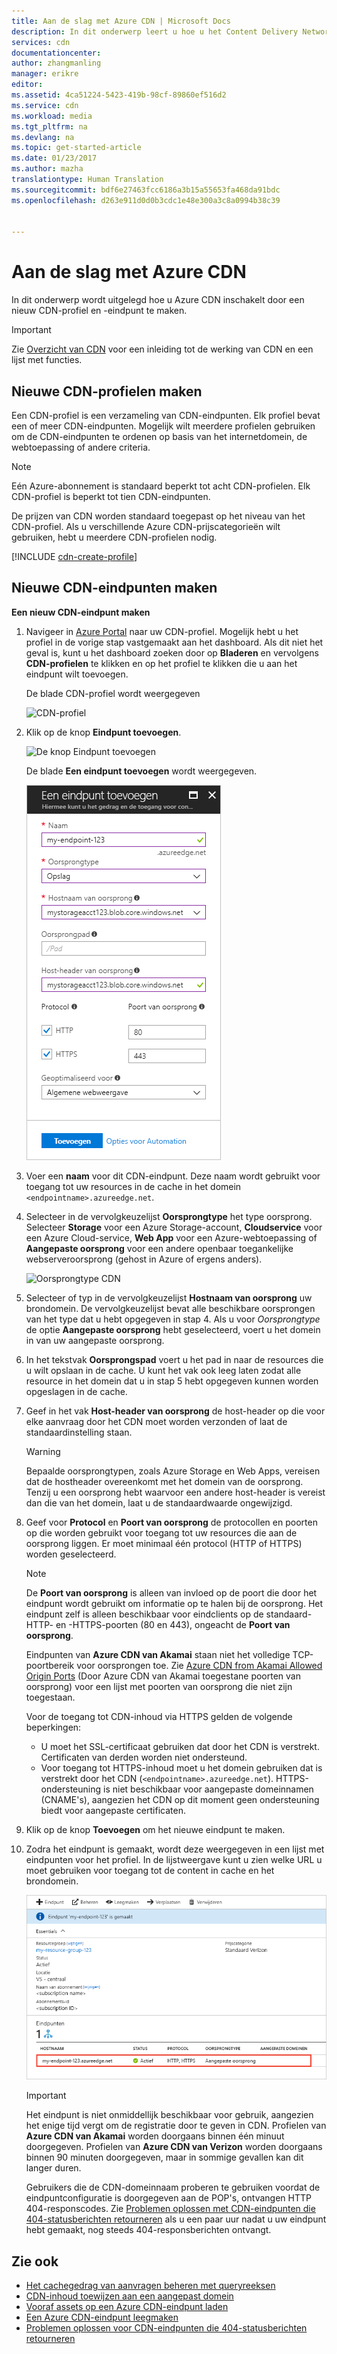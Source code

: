 ```yaml
---
title: Aan de slag met Azure CDN | Microsoft Docs
description: In dit onderwerp leert u hoe u het Content Delivery Network (CDN) van Azure inschakelt. In deze zelfstudie wordt uitgelegd hoe u een nieuw CDN-profiel en -eindpunt maakt.
services: cdn
documentationcenter: 
author: zhangmanling
manager: erikre
editor: 
ms.assetid: 4ca51224-5423-419b-98cf-89860ef516d2
ms.service: cdn
ms.workload: media
ms.tgt_pltfrm: na
ms.devlang: na
ms.topic: get-started-article
ms.date: 01/23/2017
ms.author: mazha
translationtype: Human Translation
ms.sourcegitcommit: bdf6e27463fcc6186a3b15a55653fa468da91bdc
ms.openlocfilehash: d263e911d0d0b3cdc1e48e300a3c8a0994b38c39


---
```

# <a name="getting-started-with-azure-cdn"></a>Aan de slag met Azure CDN
In dit onderwerp wordt uitgelegd hoe u Azure CDN inschakelt door een nieuw CDN-profiel en -eindpunt te maken.

> [!IMPORTANT]
> Zie [Overzicht van CDN](cdn-overview.md) voor een inleiding tot de werking van CDN en een lijst met functies.
> 
> 

## <a name="create-a-new-cdn-profile"></a>Nieuwe CDN-profielen maken
Een CDN-profiel is een verzameling van CDN-eindpunten.  Elk profiel bevat een of meer CDN-eindpunten.  Mogelijk wilt meerdere profielen gebruiken om de CDN-eindpunten te ordenen op basis van het internetdomein, de webtoepassing of andere criteria.

> [!NOTE]
> Eén Azure-abonnement is standaard beperkt tot acht CDN-profielen. Elk CDN-profiel is beperkt tot tien CDN-eindpunten.
> 
> De prijzen van CDN worden standaard toegepast op het niveau van het CDN-profiel. Als u verschillende Azure CDN-prijscategorieën wilt gebruiken, hebt u meerdere CDN-profielen nodig.
> 
> 

[!INCLUDE [cdn-create-profile](../../includes/cdn-create-profile.md)]

## <a name="create-a-new-cdn-endpoint"></a>Nieuwe CDN-eindpunten maken
**Een nieuw CDN-eindpunt maken**

1. Navigeer in [Azure Portal](https://portal.azure.com) naar uw CDN-profiel.  Mogelijk hebt u het profiel in de vorige stap vastgemaakt aan het dashboard.  Als dit niet het geval is, kunt u het dashboard zoeken door op **Bladeren** en vervolgens **CDN-profielen** te klikken en op het profiel te klikken die u aan het eindpunt wilt toevoegen.
   
    De blade CDN-profiel wordt weergegeven
   
    ![CDN-profiel][cdn-profile-settings]
2. Klik op de knop **Eindpunt toevoegen**.
   
    ![De knop Eindpunt toevoegen][cdn-new-endpoint-button]
   
    De blade **Een eindpunt toevoegen** wordt weergegeven.
   
    ![De blade Een eindpunt toevoegen][cdn-add-endpoint]
3. Voer een **naam** voor dit CDN-eindpunt.  Deze naam wordt gebruikt voor toegang tot uw resources in de cache in het domein `<endpointname>.azureedge.net`.
4. Selecteer in de vervolgkeuzelijst **Oorsprongtype** het type oorsprong.  Selecteer **Storage** voor een Azure Storage-account, **Cloudservice** voor een Azure Cloud-service, **Web App** voor een Azure-webtoepassing of **Aangepaste oorsprong** voor een andere openbaar toegankelijke webserveroorsprong (gehost in Azure of ergens anders).
   
    ![Oorsprongtype CDN](./media/cdn-create-new-endpoint/cdn-origin-type.png)
5. Selecteer of typ in de vervolgkeuzelijst **Hostnaam van oorsprong** uw brondomein.  De vervolgkeuzelijst bevat alle beschikbare oorsprongen van het type dat u hebt opgegeven in stap 4.  Als u voor *Oorsprongtype* de optie **Aangepaste oorsprong** hebt geselecteerd, voert u het domein in van uw aangepaste oorsprong.
6. In het tekstvak **Oorsprongspad** voert u het pad in naar de resources die u wilt opslaan in de cache. U kunt het vak ook leeg laten zodat alle resource in het domein dat u in stap 5 hebt opgegeven kunnen worden opgeslagen in de cache.
7. Geef in het vak **Host-header van oorsprong** de host-header op die voor elke aanvraag door het CDN moet worden verzonden of laat de standaardinstelling staan.
   
   > [!WARNING]
   > Bepaalde oorsprongtypen, zoals Azure Storage en Web Apps, vereisen dat de hostheader overeenkomt met het domein van de oorsprong. Tenzij u een oorsprong hebt waarvoor een andere host-header is vereist dan die van het domein, laat u de standaardwaarde ongewijzigd.
   > 
   > 
8. Geef voor **Protocol** en **Poort van oorsprong** de protocollen en poorten op die worden gebruikt voor toegang tot uw resources die aan de oorsprong liggen.  Er moet minimaal één protocol (HTTP of HTTPS) worden geselecteerd.
   
   > [!NOTE]
   > De **Poort van oorsprong** is alleen van invloed op de poort die door het eindpunt wordt gebruikt om informatie op te halen bij de oorsprong.  Het eindpunt zelf is alleen beschikbaar voor eindclients op de standaard-HTTP- en -HTTPS-poorten (80 en 443), ongeacht de **Poort van oorsprong**.  
   > 
   > Eindpunten van **Azure CDN van Akamai** staan niet het volledige TCP-poortbereik voor oorsprongen toe.  Zie [Azure CDN from Akamai Allowed Origin Ports](https://msdn.microsoft.com/library/mt757337.aspx) (Door Azure CDN van Akamai toegestane poorten van oorsprong) voor een lijst met poorten van oorsprong die niet zijn toegestaan.  
   > 
   > Voor de toegang tot CDN-inhoud via HTTPS gelden de volgende beperkingen:
   > 
   > * U moet het SSL-certificaat gebruiken dat door het CDN is verstrekt. Certificaten van derden worden niet ondersteund.
   > * Voor toegang tot HTTPS-inhoud moet u het domein gebruiken dat is verstrekt door het CDN (`<endpointname>.azureedge.net`). HTTPS-ondersteuning is niet beschikbaar voor aangepaste domeinnamen (CNAME's), aangezien het CDN op dit moment geen ondersteuning biedt voor aangepaste certificaten.
   > 
   > 
9. Klik op de knop **Toevoegen** om het nieuwe eindpunt te maken.
10. Zodra het eindpunt is gemaakt, wordt deze weergegeven in een lijst met eindpunten voor het profiel. In de lijstweergave kunt u zien welke URL u moet gebruiken voor toegang tot de content in cache en het brondomein.
    
    ![CDN-eindpunt][cdn-endpoint-success]
    
    > [!IMPORTANT]
    > Het eindpunt is niet onmiddellijk beschikbaar voor gebruik, aangezien het enige tijd vergt om de registratie door te geven in CDN.  Profielen van <b>Azure CDN van Akamai</b> worden doorgaans binnen één minuut doorgegeven.  Profielen van <b>Azure CDN van Verizon</b> worden doorgaans binnen 90 minuten doorgegeven, maar in sommige gevallen kan dit langer duren.
    > 
    > Gebruikers die de CDN-domeinnaam proberen te gebruiken voordat de eindpuntconfiguratie is doorgegeven aan de POP's, ontvangen HTTP 404-responscodes.  Zie [Problemen oplossen met CDN-eindpunten die 404-statusberichten retourneren](cdn-troubleshoot-endpoint.md) als u een paar uur nadat u uw eindpunt hebt gemaakt, nog steeds 404-responsberichten ontvangt.
    > 
    > 

## <a name="see-also"></a>Zie ook
* [Het cachegedrag van aanvragen beheren met queryreeksen](cdn-query-string.md)
* [CDN-inhoud toewijzen aan een aangepast domein](cdn-map-content-to-custom-domain.md)
* [Vooraf assets op een Azure CDN-eindpunt laden](cdn-preload-endpoint.md)
* [Een Azure CDN-eindpunt leegmaken](cdn-purge-endpoint.md)
* [Problemen oplossen voor CDN-eindpunten die 404-statusberichten retourneren](cdn-troubleshoot-endpoint.md)

[cdn-profile-settings]: ./media/cdn-create-new-endpoint/cdn-profile-settings.png
[cdn-new-endpoint-button]: ./media/cdn-create-new-endpoint/cdn-new-endpoint-button.png
[cdn-add-endpoint]: ./media/cdn-create-new-endpoint/cdn-add-endpoint.png
[cdn-endpoint-success]: ./media/cdn-create-new-endpoint/cdn-endpoint-success.png



<!--HONumber=Jan17_HO4-->


